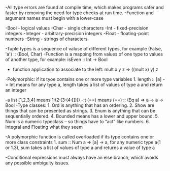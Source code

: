 -All type errors are found at compile time, which makes programs safer and faster by removing the need for type checks at run time.
-Function and argument names must begin with a lower-case

-Bool    -      logical values
-Char    -      single characters
-Int     -      fixed-precision integers
-Integer -      arbitrary-precision integers
-Float   -      floating-point numbers
-String  -      strings of characters

-Tuple types is a sequence of valuse of different types, for example (False, 'a') :: (Bool, Char)
-Function is a mapping from values of one type to values of another type, for example: isEven :: Int -> Bool
- function application to associate to the left: mult x y z => ((mult x) y) z

-Polymorphic: if its tyoe contains one or more type variables
    1. length :: [a] -> Int  means for any type a, length takes a list of values of type a and return an integer

-a list [1,2,3,4] means 1:(2:(3:(4:[])))
-:t (==)  means (==) :: (Eq a) => a -> a -> Bool
-Type classes:
    1. Ord is anything that has an ordering.
    2. Show are things that can be presented as strings.
    3. Enum is anything that can be sequentially ordered.
    4. Bounded means has a lower and upper bound.
    5. Num is a numeric typeclass – so things have to “act” like numbers.
    6. Integral and Floating what they seem

-A polymorphic function is called overloaded if its type contains one or more class constraints
    1. sum :: Num a => [a] -> a, for any numeric type a(1 or 1.3), sum takes a list of values of type a and returns a value of type a

-Conditional expressions must always have an else branch, which avoids any possible ambiguity issues.